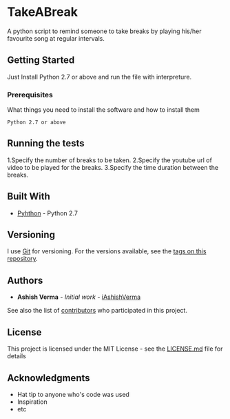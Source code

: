 # TakeABreak

A python script to remind someone to take breaks by playing his/her favourite song at regular intervals.

## Getting Started

Just Install Python  2.7 or above and run the file with interpreture.

### Prerequisites

What things you need to install the software and how to install them

```
Python 2.7 or above
```

## Running the tests

1.Specify the number of breaks to be taken.
2.Specify the youtube url of video to be played for the breaks.
3.Specify the time duration between the breaks.



## Built With

* [Pyhthon](https://www.python.org/downloads/) - Python 2.7


## Versioning

I use [Git](http://semver.org/) for versioning. For the versions available, see the [tags on this repository](https://github.com/your/project/tags). 

## Authors

* **Ashish Verma** - *Initial work* - [iAshishVerma](https://github.com/iAshishVerma)

See also the list of [contributors](https://github.com/your/project/contributors) who participated in this project.

## License

This project is licensed under the MIT License - see the [LICENSE.md](LICENSE.md) file for details

## Acknowledgments

* Hat tip to anyone who's code was used
* Inspiration
* etc
